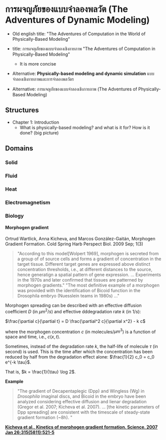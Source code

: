 
# การผจญภัยของแบบจำลองพลวัต (The Adventures of Dynamic Modeling)

* Old english title: "The Adventures of Computation in the World of Physically-Based Modeling"
* title: การผจญภัยของแบบจำลองเชิงกายภาพ "The Adventures of Computation in Physically-Based Modeling"
  * It is more concise

* Alternative: **Physically-based modeling and dynamic simulation** แบบจำลองเชิงกายภาพและการจำลองพลวัตร
* Alternative: การผจญภัยของแบบจำลองเชิงกายภาพ (The Adventures of Physically-Based Modeling)

## Structures
  * Chapter 1: Introduction
    * What is physically-based modeling? and what is it for? How is it done? (big picture)
  
## Domains

### Solid

### Fluid

### Heat

### Electromagnetism

### Biology

#### Morphogen gradient

Ortrud Wartlick, Anna Kicheva, and Marcos González-Gaitán, Morphogen Gradient Formation. Cold Spring Harb Perspect Biol. 2009 Sep; 1(3)

> "According to this model[Wolpert 1969], morphogen is secreted from a group of of source cells and forms a gradient of concentration in the target tissue. Different target genes are expressed above distinct concentration thresholds, i.e., at different distances to the source, hence generatign a spatial pattern of gene expression. ... Experiments in the 1970s and later confirmed that tissues are patterned by morphogen gradients."
> "The most definitive example of a morphogen was provided with the identification of Bicoid function in the Drosophila embryo (Nuesslein teams in 1980s) ..."
 

Morphogen spreading can be described with an effective diffusion coefficient $D$ (in $\mu m^2/s$) and effective dddegradation rate $k$ (in $1/s$):

$\frac{\partial c}{\partial t} = D \frac{\partial^2 c}{\partial x^2} - k c$

where the morphogen concentration $c$ (in molecules/$\mu m^3$) is a function of space and time, i.e., $c(x,t)$.

Sometimes, instead of the degradation rate $k$, the half-life of molecule $\tau$ (in second) is used. This is the time after which the concentration has been reduced by half from the degradation effect alone:
$\frac{1}{2} c_0 = c_0 e^{-k \tau}$.

That is, $k = \frac{1}{\tau} \log 2$.

**Example**

> "The gradient of Decapentaplegic (Dpp) and Wingless (Wg) in _Drosophila_ imaginal discs, and Bicoid in the embryo have been analyzed considering effective diffusion and lienar degradation (Gregor et al. 2007; Kicheva et al. 2007). ... [the kinetic parameters of Dpp spreading] are consistent with the timescale of steady-state gradient formation (~8h). "

[**Kicheva et al., Kinetics of morphogen gradient formation. Science. 2007 Jan 26;315(5811):521-5**](https://github.com/tatpongkatanyukul/AdventureBook/blob/main/PBM/raw/Kicheva_Science_2007.pdf)





